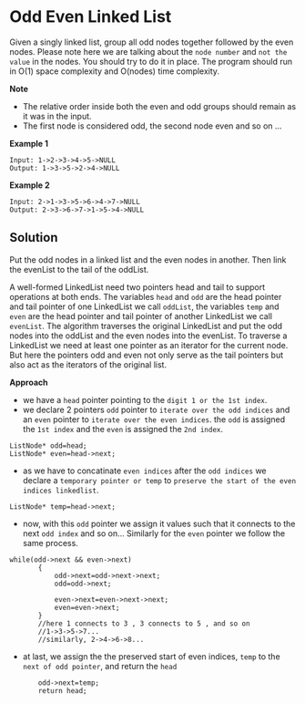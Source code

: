 # Odd Even Linked List

Given a singly linked list, group all odd nodes together followed by the even nodes. Please note here we are talking about the `node number` and `not the value` in the nodes.
You should try to do it in place. The program should run in O(1) space complexity and O(nodes) time complexity.

**Note**
* The relative order inside both the even and odd groups should remain as it was in the input.
* The first node is considered odd, the second node even and so on ...

**Example 1**

```
Input: 1->2->3->4->5->NULL
Output: 1->3->5->2->4->NULL
```

**Example 2**

```
Input: 2->1->3->5->6->4->7->NULL
Output: 2->3->6->7->1->5->4->NULL
```

## Solution
Put the odd nodes in a linked list and the even nodes in another. Then link the evenList to the tail of the oddList.

A well-formed LinkedList need two pointers head and tail to support operations at both ends. The variables `head` and `odd` are the head pointer and tail pointer of one LinkedList we call `oddList`, the variables `temp` and `even` are the head pointer and tail pointer of another LinkedList we call `evenList`. The algorithm traverses the original LinkedList and put the odd nodes into the oddList and the even nodes into the evenList. To traverse a LinkedList we need at least one pointer as an iterator for the current node. But here the pointers odd and even not only serve as the tail pointers but also act as the iterators of the original list.

**Approach**
* we have a `head` pointer pointing to the `digit 1 or the 1st index`.
* we declare 2 pointers `odd` pointer to `iterate over the odd indices` and an `even` pointer to `iterate over the even indices`.
 the `odd` is assigned the `1st index` and the `even` is assigned the `2nd index`.
 ```
 ListNode* odd=head;
 ListNode* even=head->next;
 ```
* as we have to concatinate `even indices` after the `odd indices` we declare a `temporary pointer or temp` to `preserve the start of the even indices linkedlist`.
```
ListNode* temp=head->next;
```
* now, with this `odd` pointer we assign it values such that it connects to the next `odd index` and so on...
 Similarly for the `even` pointer we follow the same process.
 ```
 while(odd->next && even->next)
        {
            odd->next=odd->next->next;
            odd=odd->next;
            
            even->next=even->next->next;
            even=even->next;
        }
        //here 1 connects to 3 , 3 connects to 5 , and so on
        //1->3->5->7...
        //similarly, 2->4->6->8...
 ```
 * at last, we assign the the preserved start of even indices, `temp` to the `next of odd pointer`, and return the `head`
 ```
        odd->next=temp;
        return head;
 ```

